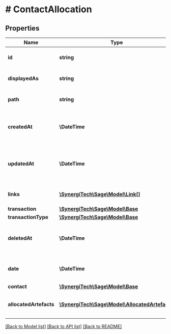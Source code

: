 # # ContactAllocation

## Properties

Name | Type | Description | Notes
------------ | ------------- | ------------- | -------------
**id** | **string** | The unique identifier for the item | [optional]
**displayedAs** | **string** | The name of the resource | [optional]
**path** | **string** | The API path for the resource | [optional]
**createdAt** | **\DateTime** | The datetime when the item was created | [optional]
**updatedAt** | **\DateTime** | The datetime when the item was last updated | [optional]
**links** | [**\SynergiTech\Sage\Model\Link[]**](Link.md) | Links for the resource | [optional]
**transaction** | [**\SynergiTech\Sage\Model\Base**](Base.md) |  | [optional]
**transactionType** | [**\SynergiTech\Sage\Model\Base**](Base.md) |  | [optional]
**deletedAt** | **\DateTime** | The datetime when the item was deleted | [optional]
**date** | **\DateTime** | The date the allocation was made | [optional]
**contact** | [**\SynergiTech\Sage\Model\Base**](Base.md) |  | [optional]
**allocatedArtefacts** | [**\SynergiTech\Sage\Model\AllocatedArtefact[]**](AllocatedArtefact.md) | The payment lines of the payment | [optional]

[[Back to Model list]](../../README.md#models) [[Back to API list]](../../README.md#endpoints) [[Back to README]](../../README.md)
